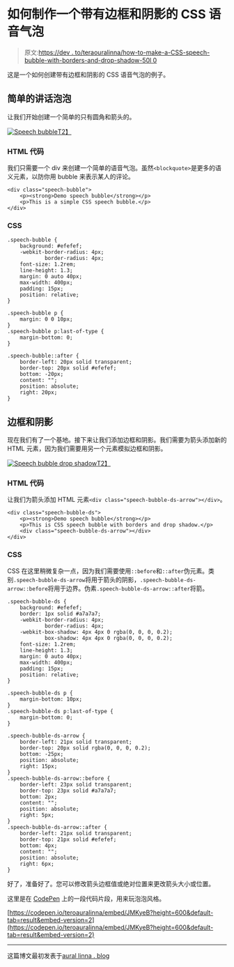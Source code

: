 # 如何制作一个带有边框和阴影的 CSS 语音气泡

> 原文:[https://dev . to/teraouralinna/how-to-make-a-CSS-speech-bubble-with-borders-and-drop-shadow-50l 0](https://dev.to/teroauralinna/how-to-make-a-css-speech-bubble-with-borders-and-drop-shadow-50l0)

这是一个如何创建带有边框和阴影的 CSS 语音气泡的例子。

## 简单的讲话泡泡

让我们开始创建一个简单的只有圆角和箭头的。

[![Speech bubble](img/40af14023f7c9e32971f83d64f93d12d.png)T2】](//images.contentful.com/nj2caiz7hkjw/6XUvlRC9HiYM62ameWM6gk/cc869ec173b44095efe3aecd09302b39/speech-bubble.png)

### HTML 代码

我们只需要一个 div 来创建一个简单的语音气泡。虽然`<blockquote>`是更多的语义元素，以防你用 bubble 来表示某人的评论。

```
<div class="speech-bubble">
    <p><strong>Demo speech bubble</strong></p>
    <p>This is a simple CSS speech bubble.</p>
</div> 
```

### CSS

```
.speech-bubble {
    background: #efefef;
    -webkit-border-radius: 4px;
            border-radius: 4px;
    font-size: 1.2rem;
    line-height: 1.3;
    margin: 0 auto 40px;
    max-width: 400px;
    padding: 15px;
    position: relative;
}

.speech-bubble p {
    margin: 0 0 10px;
}
.speech-bubble p:last-of-type {
    margin-bottom: 0;
}

.speech-bubble::after {
    border-left: 20px solid transparent;
    border-top: 20px solid #efefef;
    bottom: -20px;
    content: "";
    position: absolute;
    right: 20px;
} 
```

## 边框和阴影

现在我们有了一个基地。接下来让我们添加边框和阴影。我们需要为箭头添加新的 HTML 元素，因为我们需要用另一个元素模拟边框和阴影。

[![Speech bubble drop shadow](img/f443641378e9798dfbd6bb353ff8c3b4.png)T2】](//images.contentful.com/nj2caiz7hkjw/6puvO98aliM0ksY22K2OAI/07ebcc20e8fb18aafc7f114fee80b4ab/speech-bubble-ds.png)

### HTML 代码

让我们为箭头添加 HTML 元素`<div class="speech-bubble-ds-arrow"></div>`。

```
<div class="speech-bubble-ds">
    <p><strong>Demo speech bubble</strong></p>
    <p>This is CSS speech bubble with borders and drop shadow.</p>
    <div class="speech-bubble-ds-arrow"></div>
</div> 
```

### CSS

CSS 在这里稍微复杂一点，因为我们需要使用`::before`和`::after`伪元素。类别`.speech-bubble-ds-arrow`将用于箭头的阴影，`.speech-bubble-ds-arrow::before`将用于边界。伪素`.speech-bubble-ds-arrow::after`将箭。

```
.speech-bubble-ds {
    background: #efefef;
    border: 1px solid #a7a7a7;
    -webkit-border-radius: 4px;
            border-radius: 4px;
    -webkit-box-shadow: 4px 4px 0 rgba(0, 0, 0, 0.2);
            box-shadow: 4px 4px 0 rgba(0, 0, 0, 0.2);
    font-size: 1.2rem;
    line-height: 1.3;
    margin: 0 auto 40px;
    max-width: 400px;
    padding: 15px;
    position: relative;
}

.speech-bubble-ds p {
    margin-bottom: 10px;
}
.speech-bubble-ds p:last-of-type {
    margin-bottom: 0;
}

.speech-bubble-ds-arrow {
    border-left: 21px solid transparent;
    border-top: 20px solid rgba(0, 0, 0, 0.2);
    bottom: -25px;
    position: absolute;
    right: 15px;
}
.speech-bubble-ds-arrow::before {
    border-left: 23px solid transparent;
    border-top: 23px solid #a7a7a7;
    bottom: 2px;
    content: "";
    position: absolute;
    right: 5px;
}
.speech-bubble-ds-arrow::after {
    border-left: 21px solid transparent;
    border-top: 21px solid #efefef;
    bottom: 4px;
    content: "";
    position: absolute;
    right: 6px;
} 
```

好了，准备好了。您可以修改箭头边框值或绝对位置来更改箭头大小或位置。

这里是在 [CodePen](https://codepen.io/teroauralinna/pen/JMKyeB) 上的一段代码片段，用来玩泡泡风格。

[https://codepen.io/teroauralinna/embed/JMKyeB?height=600&default-tab=result&embed-version=2](https://codepen.io/teroauralinna/embed/JMKyeB?height=600&default-tab=result&embed-version=2)

* * *

这篇博文最初发表于[aural linna . blog](https://auralinna.blog/post/2017/how-to-make-a-css-speech-bubble-with-borders-and-drop-shadow)